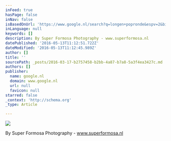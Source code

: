 ```yaml
---
inFeed: true
hasPage: false
inNav: false
isBasedOnUrl: 'https://www.google.nl/search?q=longen+popronde&espv=2&biw=1600&bih=811&tbm=isch&imgil=W3t_7uABMqP3NM%253A%253BoH1og4tKfMk-fM%253Bhttp%25253A%25252F%25252Fwww.popronde.nl%25252Fprofiel%25252F5993%25252F2015&source=iu&pf=m&fir=W3t_7uABMqP3NM%253A%252CoH1og4tKfMk-fM%252C_&usg=__v1QFEzdHQuctFmQSJdj2c0XhFnc%3D&ved=0ahUKEwi5m7nl5cjLAhUDUBQKHWR5AFUQyjcIOw&ei=HTPrVvmYBIOgUeTygagF#imgrc=GvrlJmq8UNjEuM%3A'
inLanguage: null
keywords: []
description: By Super Formosa Photography - www.superformosa.nl
datePublished: '2016-05-13T11:12:51.722Z'
dateModified: '2016-05-13T11:12:45.989Z'
author: []
title: ''
sourcePath: _posts/2016-03-17-b2757458-b2bb-4a87-b7a8-5a3f4ea3427c.md
authors: []
publisher:
  name: google.nl
  domain: www.google.nl
  url: null
  favicon: null
starred: false
_context: 'http://schema.org'
_type: Article

---
```

![](https://the-grid-user-content.s3-us-west-2.amazonaws.com/cb06c519-54bc-4ac1-900a-3180682f5caa.jpg)

By Super Formosa Photography - www.superformosa.nl